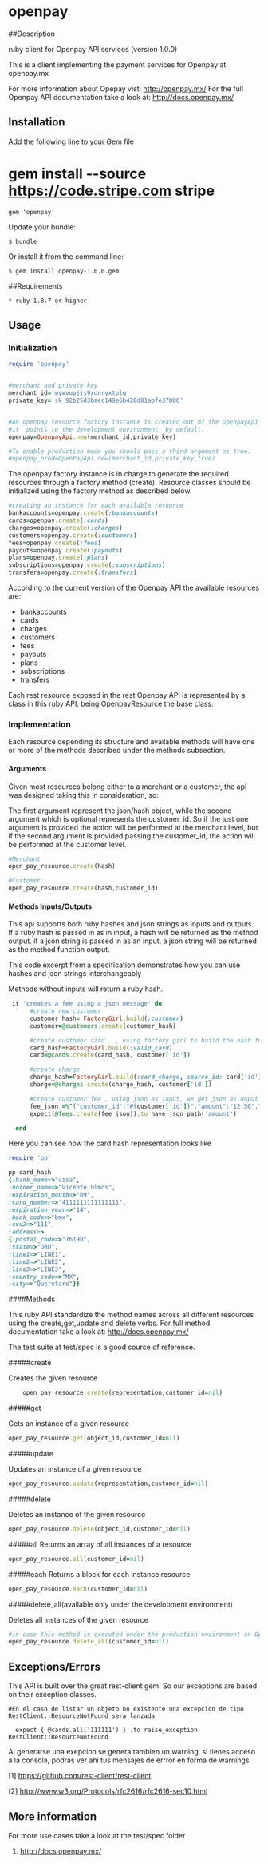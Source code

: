# openpay


##Description

ruby client for Openpay API services (version 1.0.0)

This is a client implementing the payment services for Openpay at openpay.mx

For more information about Opepay vist: http://openpay.mx/
For the full Openpay API documentation take a look at: http://docs.openpay.mx/

## Installation

   Add the following line to your Gem file

   # gem install --source https://code.stripe.com stripe

    gem 'openpay'

Update your bundle:

    $ bundle

Or install it from the command line:

    $ gem install openpay-1.0.0.gem

##Requirements

    * ruby 1.8.7 or higher

## Usage


### Initialization
```ruby
require 'openpay'


#merchant and private key
merchant_id='mywvupjjs9xdnryxtplq'
private_key='sk_92b25d3baec149e6b428d81abfe37006'


#An openpay resource factory instance is created out of the OpenpayApi
#it  points to the development environment  by default.
openpay=OpenpayApi.new(merchant_id,private_key)

#To enable production mode you should pass a third argument as true.
#openpay_prod=OpenPayApi.new(merchant_id,private_key,true)
 ```

The openpay factory instance is in charge to generate the required resources through a factory method (create).
Resource classes should be initialized using the factory method as described below.

 ```ruby
#creating an instance for each available resource
bankaccounts=openpay.create(:bankaccounts)
cards=openpay.create(:cards)
charges=openpay.create(:charges)
customers=openpay.create(:customers)
fees=openpay.create(:fees)
payouts=openpay.create(:payouts)
plans=openpay.create(:plans)
subscriptions=openpay.create(:subscriptions)
transfers=openpay.create(:transfers)
```

According to the current version of the Openpay API the available resources are:

- bankaccounts
- cards
- charges
- customers
- fees
- payouts
- plans
- subscriptions
- transfers

Each rest resource exposed in the rest Openpay API is represented by a class in this ruby API, being OpenpayResource the base class.


### Implementation
 Each resource depending its structure and available methods will have one or more of the methods described under the methods subsection.


#### Arguments
Given most resources  belong either to a merchant or a customer, the api was designed taking this in consideration, so:

The first argument represent the json/hash object, while the second argument which is optional represents the customer_id.
So if the just one argument is provided the action will be performed at the merchant level,
but if the second argument is provided passing the customer_id, the action will be performed at the customer level.

 ```ruby
#Merchant
open_pay_resource.create(hash)

#Customer
open_pay_resource.create(hash,customer_id)
 ```


####  Methods Inputs/Outputs

This api supports both ruby hashes and json strings as inputs and outputs.
If a ruby hash is passed in as in input, a hash will be returned as the method output.
if a json string is passed in as an input, a json string will be returned as the method function output.

This code excerpt from a specification demonstrates how you can use hashes and json strings  interchangeably

Methods without inputs will return a ruby hash.

```ruby
 it 'creates a fee using a json message' do
      #create new customer
      customer_hash= FactoryGirl.build(:customer)
      customer=@customers.create(customer_hash)

      #create customer card   , using factory girl to build the hash for us
      card_hash=FactoryGirl.build(:valid_card)
      card=@cards.create(card_hash, customer['id'])

      #create charge
      charge_hash=FactoryGirl.build(:card_charge, source_id: card['id'], order_id: card['id'], amount: 4000)
      charge=@charges.create(charge_hash, customer['id'])

      #create customer fee , using json as input, we get json as ouput
      fee_json =%^{"customer_id":"#{customer['id']}","amount":"12.50","description":"Cobro de Comisión"}^
      expect(@fees.create(fee_json)).to have_json_path('amount')

  end
```

Here you can see how the card hash representation looks like

```ruby
require 'pp'

pp card_hash
{:bank_name=>"visa",
:holder_name=>"Vicente Olmos",
:expiration_month=>"09",
:card_number=>"4111111111111111",
:expiration_year=>"14",
:bank_code=>"bmx",
:cvv2=>"111",
:address=>
{:postal_code=>"76190",
:state=>"QRO",
:line1=>"LINE1",
:line2=>"LINE2",
:line3=>"LINE3",
:country_code=>"MX",
:city=>"Queretaro"}}
```




####Methods

This ruby API standardize the method names across all different resources using the create,get,update and delete verbs.
For full method documentation take a look at:   http://docs.openpay.mx/

The test suite at test/spec is a good source of reference.

#####create

   Creates the given resource
 ```ruby
     open_pay_resource.create(representation,customer_id=nil)
 ```


#####get

   Gets an instance of a  given resource

```ruby
open_pay_resource.get(object_id,customer_id=nil)
```


#####update

   Updates an instance of a given resource

```ruby
open_pay_resource.update(representation,customer_id=nil)
```



#####delete

  Deletes an instance of the given resource


```ruby
open_pay_resource.delete(object_id,customer_id=nil)
```



#####all
   Returns an array of all instances of a resource
```ruby
open_pay_resource.all(customer_id=nil)
```

#####each
   Returns a block for each instance resource
```ruby
open_pay_resource.each(customer_id=nil)
 ```



#####delete_all(available only under the development environment)

   Deletes all instances of the given resource

```ruby
#in case this method is executed under the production environment an OpenpayException will be raised.
open_pay_resource.delete_all(customer_id=nil)
```


## Exceptions/Errors

This API is built over the great rest-client gem.
So our exceptions are based on their exception classes.


    #En el caso de listar un objeto no existente una excepcion de tipo RestClient::ResourceNotFound sera lanzada

      expect { @cards.all('111111') } .to raise_exception   RestClient::ResourceNotFound

Al generarse una exepcion se genera tambien un warning, si tienes acceso a la consola, podras ver ahi tus mensajes de errror en forma de warnings


[1] https://github.com/rest-client/rest-client

[2] http://www.w3.org/Protocols/rfc2616/rfc2616-sec10.html




## More information

For more use cases take a look at the test/spec folder

1.  http://docs.openpay.mx/
